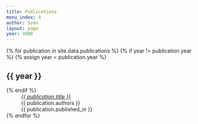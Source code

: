 ```yaml
---
title: Publications
menu_index: 4
author: Sven
layout: page
year: 3000
---
```


<dl>
{% for publication in site.data.publications %}
  {% if year != publication.year %}
    {% assign year = publication.year %}
    <dt><h2>{{ year }}</h2></dt>
  {% endif %}
  <dd>
    <a href="{{ publication.link }}"><em>{{ publication.title }}</em></a><br/>
	{{ publication.authors }}<br/>
	{{ publication.published_in }}
  </dd>
{% endfor %}
</dl>